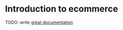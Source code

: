 # Introduction to ecommerce

TODO: write [great documentation](http://jacobian.org/writing/what-to-write/)
